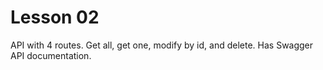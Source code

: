 # Lesson 02

API with 4 routes. Get all, get one, modify by id, and delete.
Has Swagger API documentation.
